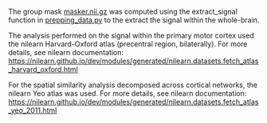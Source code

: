 The group mask [masker.nii.gz]() was computed using the extract_signal function in [prepping_data.py](https://github.com/me-pic/picard_feps_2022/blob/main/scripts/prepping_data.py) to the extract the signal within the whole-brain.

The analysis performed on the signal within the primary motor cortex used the nilearn Harvard-Oxford atlas (precentral region, bilaterally). For more details, see nilearn documentation: https://nilearn.github.io/dev/modules/generated/nilearn.datasets.fetch_atlas_harvard_oxford.html

For the spatial similarity analysis decomposed across cortical networks, the nilearn Yeo atlas was used. For more details, see nilearn documentation: https://nilearn.github.io/dev/modules/generated/nilearn.datasets.fetch_atlas_yeo_2011.html